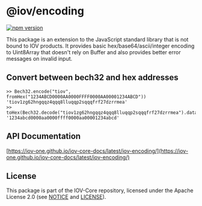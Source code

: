 # @iov/encoding

[![npm version](https://img.shields.io/npm/v/@iov/encoding.svg)](https://www.npmjs.com/package/@iov/encoding)

This package is an extension to the JavaScript standard library that is not
bound to IOV products. It provides basic hex/base64/ascii/integer encoding to
Uint8Array that doesn't rely on Buffer and also provides better error messages
on invalid input.

## Convert between bech32 and hex addresses

```
>> Bech32.encode("tiov", fromHex("1234ABCD0000AA0000FFFF0000AA00001234ABCD"))
'tiov1zg62hngqqz4qqq8lluqqp2sqqqfrf27dzrrmea'
>> toHex(Bech32.decode("tiov1zg62hngqqz4qqq8lluqqp2sqqqfrf27dzrrmea").data)
'1234abcd0000aa0000ffff0000aa00001234abcd'
```

## API Documentation

[https://iov-one.github.io/iov-core-docs/latest/iov-encoding/](https://iov-one.github.io/iov-core-docs/latest/iov-encoding/)

## License

This package is part of the IOV-Core repository, licensed under the Apache License 2.0
(see [NOTICE](https://github.com/iov-one/iov-core/blob/master/NOTICE) and [LICENSE](https://github.com/iov-one/iov-core/blob/master/LICENSE)).
